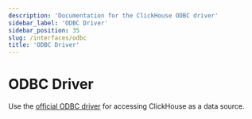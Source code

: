 ```yaml
---
description: 'Documentation for the ClickHouse ODBC driver'
sidebar_label: 'ODBC Driver'
sidebar_position: 35
slug: /interfaces/odbc
title: 'ODBC Driver'
---
```


# ODBC Driver

Use the [official ODBC driver](https://github.com/ClickHouse/clickhouse-odbc) for accessing ClickHouse as a data source.
